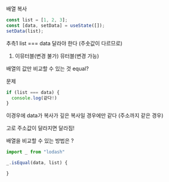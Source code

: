 배열 복사

```javascript
const list = [1, 2, 3];
const [data, setData] = useState([]);
setData(list);
```

추측1 list === data 달라야 한다 (주솟값이 다르므로)

1. 이뮤터블(변경 불가) 뮤터블(변경 가능)

배열의 값만 비교할 수 있는 것 equal?

문제

```javascript
if (list === data) {
  console.log(같다!)
}
```

이경우에 data가 복사가 깊은 복사일 경우에만 같다
(주소까지 같은 경우)

고로 주소값이 달라지면 달라짐!

배열을 비교할 수 있는 방법은 ?

```javascript
import _ from "lodash"

_.isEqual(data, list) {

}
```
